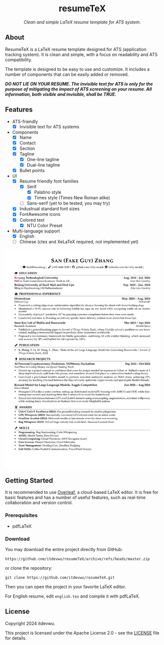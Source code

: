 <div align="center">

# resumeTeX

_Clean and simple LaTeX resume template for ATS system._

</div>

## About

ResumeTeX is a LaTeX resume template designed for ATS (application tracking system). It is clean and simple, with a focus on readability and ATS compatibility.

The template is designed to be easy to use and customize. It includes a number of components that can be easily added or removed.

***DO NOT LIE ON YOUR RESUME. The invisible text for ATS is only for the purpose of mitigating the impact of ATS screening on your resume. All information, both visible and invisible, shall be TRUE.***

## Features

- ATS-friendly
  - [x] Invisible text for ATS systems
- Components
  - [x] Name
  - [x] Contact
  - [x] Section
  - [x] Tagline
    - [x] One-line tagline
    - [x] Dual-line tagline
  - [x] Bullet points
- UI
  - [x] Resume friendly font families
    - [x] Serif
      - [x] Palatino style
      - [x] Times style (Times New Roman alike)
    - [ ] Sans-serif (yet to be tested, you may try)
  - [x] Industrual standard font sizes
  - [x] FontAwesome icons
  - [x] Colored text
    - [x] NTU Color Preset
- Multi-language support
  - [x] English
  - [ ] Chinese (ctex and XeLaTeX required, not implemented yet)

<div align="center">

![ATS Friendly English Resume](./img/english_resume.png)

</div>

## Getting Started

It is recommended to use [Overleaf](https://www.overleaf.com/), a cloud-based LaTeX editor. It is free for basic features and has a number of useful features, such as real-time collaboration and version control.

### Prerequisites

- pdfLaTeX

### Download

You may download the entire project directly from GitHub:

```
https://github.com/itdevwu/resumeTeX/archive/refs/heads/master.zip
```

or clone the repository:

```shell
git clone https://github.com/itdevwu/resumeTeX.git
```

Then you can open the project in your favorite LaTeX editor.

For English resume, edit `english.tex` and compile it with pdfLaTeX.

## License

Copyright 2024 itdevwu.

This project is licensed under the Apache License 2.0 - see the [LICENSE](LICENSE) file for details.
